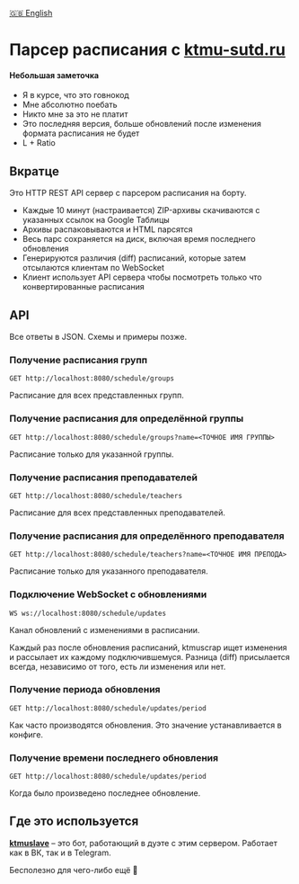 [🇬🇧 English](/README.md)

# Парсер расписания с [ktmu-sutd.ru](https://ktmu-sutd.ru)

#### Небольшая заметочка
- Я в курсе, что это говнокод
- Мне абсолютно поебать
- Никто мне за это не платит
- Это последняя версия, больше обновлений после изменения формата расписания не будет
- L + Ratio

## Вкратце 
Это HTTP REST API сервер с парсером расписания на борту.
- Каждые 10 минут (настраивается) ZIP-архивы
скачиваются с указанных ссылок на Google Таблицы
- Архивы распаковываются и HTML парсятся
- Весь парс сохраняется на диск,
включая время последнего обновления
- Генерируются различия (diff) расписаний,
которые затем отсылаются клиентам
по WebSocket
- Клиент использует API сервера
чтобы посмотреть только что
конвертированные расписания

## API
Все ответы в JSON.
Схемы и примеры позже.

### Получение расписания групп
`GET http://localhost:8080/schedule/groups`

Расписание для всех представленных групп.

### Получение расписания для определённой группы
`GET http://localhost:8080/schedule/groups?name=<ТОЧНОЕ ИМЯ ГРУППЫ>`

Расписание только для указанной группы.

### Получение расписания преподавателей
`GET http://localhost:8080/schedule/teachers`

Расписание для всех представленных преподавателей.

### Получение расписания для определённого преподавателя
`GET http://localhost:8080/schedule/teachers?name=<ТОЧНОЕ ИМЯ ПРЕПОДА>`

Расписание только для указанного преподавателя.

### Подключение WebSocket с обновлениями
`WS ws://localhost:8080/schedule/updates`

Канал обновлений с изменениями в расписании.

Каждый раз после обновления расписаний,
ktmuscrap ищет изменения и рассылает
их каждому подключившемуся.
Разница (diff) присылается
всегда, независимо от того,
есть ли изменения или нет.

### Получение периода обновления
`GET http://localhost:8080/schedule/updates/period`

Как часто производятся обновления.
Это значение устанавливается в конфиге.

### Получение времени последнего обновления
`GET http://localhost:8080/schedule/updates/period`

Когда было произведено последнее обновление.

## Где это используется
[**ktmuslave**](https://github.com/kerdl/ktmuslave)
– это бот, работающий в дуэте с
этим сервером.
Работает как в ВК, так и в Telegram.

Бесполезно для чего-либо ещё 🤔
